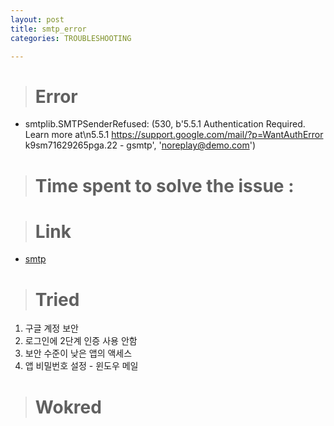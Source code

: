 ```yaml
---
layout: post
title: smtp_error
categories: TROUBLESHOOTING

---
```




> # Error 
* smtplib.SMTPSenderRefused: (530, b'5.5.1 Authentication Required. Learn more at\n5.5.1  https://support.google.com/mail/?p=WantAuthError k9sm71629265pga.22 - gsmtp', 'noreplay@demo.com')

> # Time spent to solve the issue :




> # Link
* [smtp]



> # Tried

1. 구글 계정 보안 
2. 로그인에 2단계 인증 사용 안함 
3. 보안 수준이 낮은 앱의 액세스
4. 앱 비밀번호 설정 - 윈도우 메일


> # Wokred   



[smtp]: https://blog.jounsaram.net/?p=14
